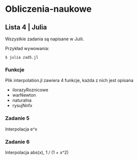 # Obliczenia-naukowe
## Lista 4 | Julia

Wszystkie zadania są napisane w Julii.

Przykład wywowania:
```Shell
$ julia zad5.jl
```

### Funkcje
Plik interpolation.jl zawiera 4 funkcje, każda z nich jest opisana
- ilorazyRoznicowe
- warNewton
- naturalna
- rysujNnfx

### Zadanie 5
Interpolacja e^x

### Zadanie 6
Interpolacja abs(x), 1 / (1 + x^2)
